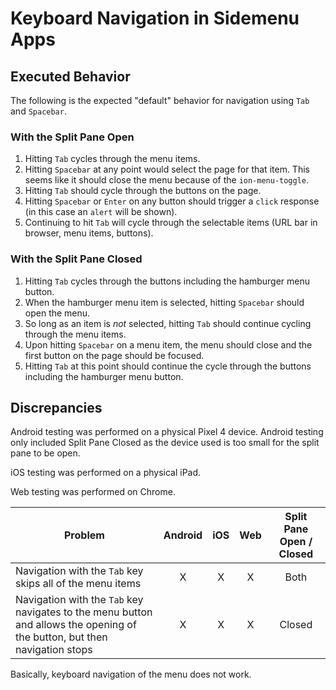 # Keyboard Navigation in Sidemenu Apps

## Executed Behavior

The following is the expected "default" behavior for navigation using `Tab` and `Spacebar`.

### With the Split Pane Open

1. Hitting `Tab` cycles through the menu items.
1. Hitting `Spacebar` at any point would select the page for that item. This seems like it should close the menu because of the `ion-menu-toggle`.
1. Hitting `Tab` should cycle through the buttons on the page.
1. Hitting `Spacebar` or `Enter` on any button should trigger a `click` response (in this case an `alert` will be shown).
1. Continuing to hit `Tab` will cycle through the selectable items (URL bar in browser, menu items, buttons).

### With the Split Pane Closed

1. Hitting `Tab` cycles through the buttons including the hamburger menu button.
1. When the hamburger menu item is selected, hitting `Spacebar` should open the menu.
1. So long as an item is _not_ selected, hitting `Tab` should continue cycling through the menu items.
1. Upon hitting `Spacebar` on a menu item, the menu should close and the first button on the page should be focused.
1. Hitting `Tab` at this point should continue the cycle through the buttons including the hamburger menu button.

## Discrepancies

Android testing was performed on a physical Pixel 4 device. Android testing only included Split Pane Closed as the device used is too small for the split pane to be open.

iOS testing was performed on a physical iPad.

Web testing was performed on Chrome.

| Problem                                                                                                                    | Android | iOS | Web | Split Pane Open / Closed |
| -------------------------------------------------------------------------------------------------------------------------- | :-----: | :-: | :-: | :----------------------: |
| Navigation with the `Tab` key skips all of the menu items                                                                  |    X    |  X  |  X  |           Both           |
| Navigation with the `Tab` key navigates to the menu button and allows the opening of the button, but then navigation stops |    X    |  X  |  X  |          Closed          |

Basically, keyboard navigation of the menu does not work.
